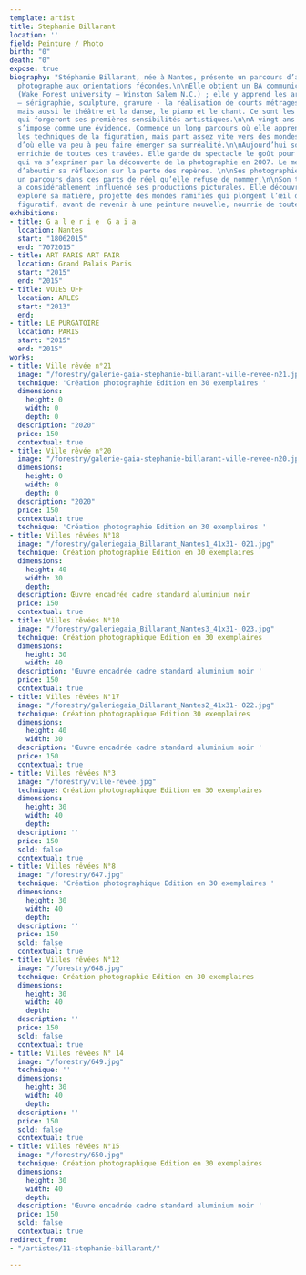 ```yaml
---
template: artist
title: Stephanie Billarant
location: ''
field: Peinture / Photo
birth: "0"
death: "0"
expose: true
biography: "Stéphanie Billarant, née à Nantes, présente un parcours d’artiste peintre
  photographe aux orientations fécondes.\n\nElle obtient un BA communication et art
  (Wake Forest university – Winston Salem N.C.) ; elle y apprend les arts graphiques
  – sérigraphie, sculpture, gravure - la réalisation de courts métrages, le montage,
  mais aussi le théâtre et la danse, le piano et le chant. Ce sont les arts du spectacle
  qui forgeront ses premières sensibilités artistiques.\n\nA vingt ans la peinture
  s’impose comme une évidence. Commence un long parcours où elle apprend et maîtrise
  les techniques de la figuration, mais part assez vite vers des mondes plus étrangers,
  d’où elle va peu à peu faire émerger sa surréalité.\n\nAujourd’hui son œuvre s’est
  enrichie de toutes ces travées. Elle garde du spectacle le goût pour le mouvement
  qui va s’exprimer par la découverte de la photographie en 2007. Le medium lui permet
  d’aboutir sa réflexion sur la perte des repères. \n\nSes photographies initient
  un parcours dans ces parts de réel qu’elle refuse de nommer.\n\nSon travail en photo
  a considérablement influencé ses productions picturales. Elle découvre l’encre,
  explore sa matière, projette des mondes ramifiés qui plongent l’œil dans un vertige
  figuratif, avant de revenir à une peinture nouvelle, nourrie de toutes ces passerelles."
exhibitions:
- title: G a l e r i e  G a ï a
  location: Nantes
  start: "18062015"
  end: "7072015"
- title: ART PARIS ART FAIR
  location: Grand Palais Paris
  start: "2015"
  end: "2015"
- title: VOIES OFF
  location: ARLES
  start: "2013"
  end: 
- title: LE PURGATOIRE
  location: PARIS
  start: "2015"
  end: "2015"
works:
- title: Ville rêvée n°21
  image: "/forestry/galerie-gaia-stephanie-billarant-ville-revee-n21.jpeg"
  technique: 'Création photographie Edition en 30 exemplaires '
  dimensions:
    height: 0
    width: 0
    depth: 0
  description: "2020"
  price: 150
  contextual: true
- title: Ville rêvée n°20
  image: "/forestry/galerie-gaia-stephanie-billarant-ville-revee-n20.jpeg"
  dimensions:
    height: 0
    width: 0
    depth: 0
  description: "2020"
  price: 150
  contextual: true
  technique: 'Création photographie Edition en 30 exemplaires '
- title: Villes rêvées N°18
  image: "/forestry/galeriegaia_Billarant_Nantes1_41x31- 021.jpg"
  technique: Création photographie Edition en 30 exemplaires
  dimensions:
    height: 40
    width: 30
    depth: 
  description: Œuvre encadrée cadre standard aluminium noir
  price: 150
  contextual: true
- title: Villes rêvées N°10
  image: "/forestry/galeriegaia_Billarant_Nantes3_41x31- 023.jpg"
  technique: Création photographique Edition en 30 exemplaires
  dimensions:
    height: 30
    width: 40
  description: 'Œuvre encadrée cadre standard aluminium noir '
  price: 150
  contextual: true
- title: Villes rêvées N°17
  image: "/forestry/galeriegaia_Billarant_Nantes2_41x31- 022.jpg"
  technique: Création photographique Edition 30 exemplaires
  dimensions:
    height: 40
    width: 30
  description: 'Œuvre encadrée cadre standard aluminium noir '
  price: 150
  contextual: true
- title: Villes rêvées N°3
  image: "/forestry/ville-revee.jpg"
  technique: Création photographique Edition en 30 exemplaires
  dimensions:
    height: 30
    width: 40
    depth: 
  description: ''
  price: 150
  sold: false
  contextual: true
- title: Villes rêvées N°8
  image: "/forestry/647.jpg"
  technique: 'Création photographique Edition en 30 exemplaires '
  dimensions:
    height: 30
    width: 40
    depth: 
  description: ''
  price: 150
  sold: false
  contextual: true
- title: Villes rêvées N°12
  image: "/forestry/648.jpg"
  technique: Création photographie Edition en 30 exemplaires
  dimensions:
    height: 30
    width: 40
    depth: 
  description: ''
  price: 150
  sold: false
  contextual: true
- title: Villes rêvées N° 14
  image: "/forestry/649.jpg"
  technique: ''
  dimensions:
    height: 30
    width: 40
    depth: 
  description: ''
  price: 150
  sold: false
  contextual: true
- title: Villes rêvées N°15
  image: "/forestry/650.jpg"
  technique: Création photographique Edition en 30 exemplaires
  dimensions:
    height: 30
    width: 40
    depth: 
  description: 'Œuvre encadrée cadre standard aluminium noir '
  price: 150
  sold: false
  contextual: true
redirect_from:
- "/artistes/11-stephanie-billarant/"

---
```

